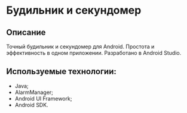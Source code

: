 # Будильник и секундомер 

## **Описание**
Точный будильник и секундомер для Android. Простота и эффективность в одном приложении. 
Разработано в Android Studio.

## Используемые технологии:
* Java;
* AlarmManager;
* Android UI Framework;
* Android SDK.
